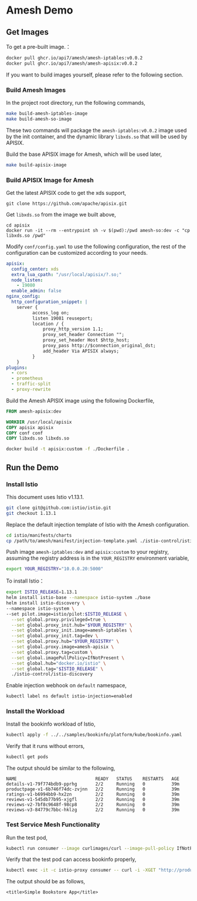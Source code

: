 # Amesh Demo

## Get Images

To get a pre-built image.：

```bash
docker pull ghcr.io/api7/amesh/amesh-iptables:v0.0.2
docker pull ghcr.io/api7/amesh/amesh-apisix:v0.0.2
```

If you want to build images yourself, please refer to the following section.

### Build Amesh Images

In the project root directory, run the following commands,

```bash
make build-amesh-iptables-image
make build-amesh-so-image
```

These two commands will package the `amesh-iptables:v0.0.2` image used by the init container, and the dynamic library `libxds.so` that will be used by APISIX.

Build the base APISIX image for Amesh, which will be used later,

```bash
make build-apisix-image
```

### Build APISIX Image for Amesh

Get the latest APISIX code to get the xds support,

```
git clone https://github.com/apache/apisix.git
```

Get `libxds.so` from the image we built above,

```
cd apisix
docker run -it --rm --entrypoint sh -v $(pwd):/pwd amesh-so:dev -c "cp libxds.so /pwd"
```

Modify ``conf/config.yaml`` to use the following configuration, the rest of the configuration can be customized according to your needs.

```yaml
apisix:
  config_center: xds
  extra_lua_cpath: "/usr/local/apisix/?.so;" 
  node_listen:
    - 19080
  enable_admin: false
nginx_config:
  http_configuration_snippet: |
    server {
          access_log on;
          listen 19081 reuseport;
          location / {
              proxy_http_version 1.1;
              proxy_set_header Connection "";
              proxy_set_header Host $http_host;
              proxy_pass http://$connection_original_dst;
              add_header Via APISIX always;
          }
    }
plugins:
  - cors
  - prometheus
  - traffic-split
  - proxy-rewrite
```

Build the Amesh APISIX image using the following Dockerfile,

```Dockerfile
FROM amesh-apisix:dev

WORKDIR /usr/local/apisix
COPY apisix apisix
COPY conf conf
COPY libxds.so libxds.so
```

```bash
docker build -t apisix:custom -f ./Dockerfile .
```

## Run the Demo

### Install Istio

This document uses Istio v1.13.1.

```bash
git clone git@github.com:istio/istio.git 
git checkout 1.13.1
```

Replace the default injection template of Istio with the Amesh configuration.

```bash
cd istio/manifests/charts
cp /path/to/amesh/manifest/injection-template.yaml ./istio-control/istio-discovery/files
```

Push image `amesh-iptables:dev` and `apisix:custom` to your registry, assuming the registry address is in the `YOUR_REGISTRY` environment variable,

```bash
export YOUR_REGISTRY="10.0.0.20:5000"
```

To install Istio：

```bash
export ISTIO_RELEASE=1.13.1
helm install istio-base --namespace istio-system ./base
helm install istio-discovery \
--namespace istio-system \
--set pilot.image=istio/pilot:$ISTIO_RELEASE \
  --set global.proxy.privileged=true \
  --set global.proxy_init.hub="$YOUR_REGISTRY" \
  --set global.proxy_init.image=amesh-iptables \
  --set global.proxy_init.tag=dev \
  --set global.proxy.hub="$YOUR_REGISTRY" \
  --set global.proxy.image=amesh-apisix \
  --set global.proxy.tag=custom \
  --set global.imagePullPolicy=IfNotPresent \
  --set global.hub="docker.io/istio" \
  --set global.tag="$ISTIO_RELEASE" \
  ./istio-control/istio-discovery
```

Enable injection webhook on `default` namespace,

```bash
kubectl label ns default istio-injection=enabled
```

### Install the Workload

Install the bookinfo workload of Istio,

```bash
kubectl apply -f ../../samples/bookinfo/platform/kube/bookinfo.yaml
```

Verify that it runs without errors,

```bash
kubectl get pods
```

The output should be similar to the following,

```
NAME                              READY   STATUS    RESTARTS   AGE
details-v1-79f774bdb9-pprhg       2/2     Running   0          39m
productpage-v1-6b746f74dc-zvjnn   2/2     Running   0          39m
ratings-v1-b6994bb9-hx2zn         2/2     Running   0          39m
reviews-v1-545db77b95-xjgfl       2/2     Running   0          39m
reviews-v2-7bf8c9648f-98cp8       2/2     Running   0          39m
reviews-v3-84779c7bbc-hklzg       2/2     Running   0          39m
```

### Test Service Mesh Functionality

Run the test pod,

```bash
kubectl run consumer --image curlimages/curl --image-pull-policy IfNotPresent --command sleep 1d
```

Verify that the test pod can access bookinfo properly,

```bash
kubectl exec -it -c istio-proxy consumer -- curl -i -XGET "http://productpage:9080/productpage" |  grep -o "<title>.*</title>"
```

The output should be as follows,

```
<title>Simple Bookstore App</title>
```
